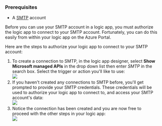 ### <a name="prerequisites"></a>Prerequisites

- A [SMTP](https://wikipedia.org/wiki/Simple_Mail_Transfer_Protocol) account  


Before you can use your SMTP account in a logic app, you must authorize the logic app to connect to your SMTP account. Fortunately, you can do this easily from within your logic app on the Azure Portal.  

Here are the steps to authorize your logic app to connect to your SMTP account:  
1. To create a connection to SMTP, in the logic app designer, select **Show Microsoft managed APIs** in the drop down list then enter *SMTP* in the search box. Select the trigger or action you'll like to use:  
![](./media/connectors-create-api-smtp/smtp-1.png)  
2. If you haven't created any connections to SMTP before, you'll get prompted to provide your SMTP credentials. These credentials will be used to authorize your logic app to connect to, and access your SMTP account's data:  
![](./media/connectors-create-api-smtp/smtp-2.png)  
3. Notice the connection has been created and you are now free to proceed with the other steps in your logic app:  
 ![](./media/connectors-create-api-smtp/smtp-3.png)  

